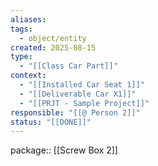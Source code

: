 ```yaml
---
aliases:
tags:
  - object/entity
created: 2025-08-15
type:
  - "[[Class Car Part]]"
context:
  - "[[Installed Car Seat 1]]"
  - "[[Deliverable Car X1]]"
  - "[[PRJT - Sample Project]]"
responsible: "[[@ Person 2]]"
status: "[[DONE]]"
---
```


package:: [[Screw Box 2]]
